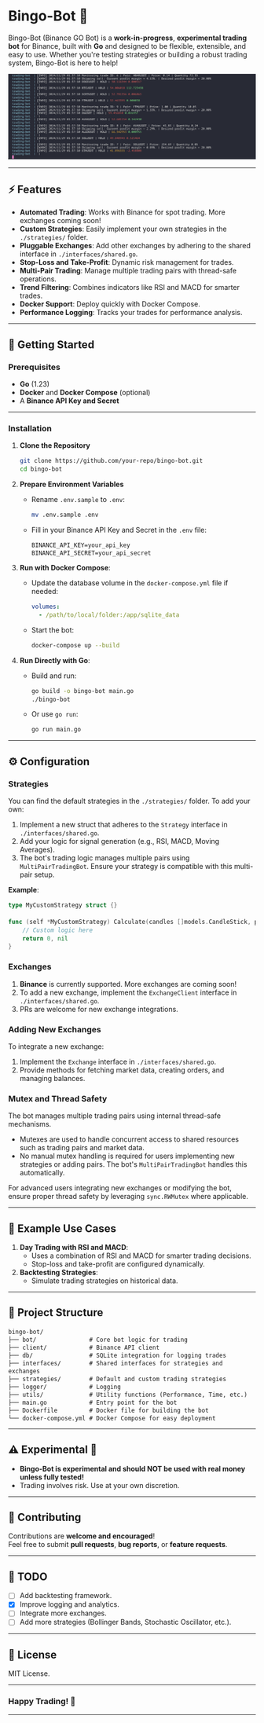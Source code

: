 

# Bingo-Bot 🚀
Bingo-Bot (Binance GO Bot) is a **work-in-progress**, **experimental trading bot** for Binance, built with **Go** and designed to be flexible, extensible, and easy to use. Whether you're testing strategies or building a robust trading system, Bingo-Bot is here to help!

![Bingo-Bot Preview](https://raw.githubusercontent.com/M1chlCZ/bingo-bot/refs/heads/main/github_assets/screenshot.png)

---

## ⚡ Features
- **Automated Trading**: Works with Binance for spot trading. More exchanges coming soon!
- **Custom Strategies**: Easily implement your own strategies in the `./strategies/` folder.
- **Pluggable Exchanges**: Add other exchanges by adhering to the shared interface in `./interfaces/shared.go`.
- **Stop-Loss and Take-Profit**: Dynamic risk management for trades.
- **Multi-Pair Trading**: Manage multiple trading pairs with thread-safe operations.
- **Trend Filtering**: Combines indicators like RSI and MACD for smarter trades.
- **Docker Support**: Deploy quickly with Docker Compose.
- **Performance Logging**: Tracks your trades for performance analysis.

---

## 🚀 Getting Started

### Prerequisites
- **Go** (1.23)
- **Docker** and **Docker Compose** (optional)
- A **Binance API Key and Secret**

---

### Installation
1. **Clone the Repository**
   ```bash
   git clone https://github.com/your-repo/bingo-bot.git
   cd bingo-bot
   ```

2. **Prepare Environment Variables**
    - Rename `.env.sample` to `.env`:
      ```bash
      mv .env.sample .env
      ```
    - Fill in your Binance API Key and Secret in the `.env` file:
      ```env
      BINANCE_API_KEY=your_api_key
      BINANCE_API_SECRET=your_api_secret
      ```

3. **Run with Docker Compose**:
    - Update the database volume in the `docker-compose.yml` file if needed:
      ```yaml
      volumes:
        - /path/to/local/folder:/app/sqlite_data
      ```
    - Start the bot:
      ```bash
      docker-compose up --build
      ```

4. **Run Directly with Go**:
    - Build and run:
      ```bash
      go build -o bingo-bot main.go
      ./bingo-bot
      ```
    - Or use `go run`:
      ```bash
      go run main.go
      ```

---

## ⚙️ Configuration

### Strategies

You can find the default strategies in the `./strategies/` folder. To add your own:
1. Implement a new struct that adheres to the `Strategy` interface in `./interfaces/shared.go`.
2. Add your logic for signal generation (e.g., RSI, MACD, Moving Averages).
3. The bot's trading logic manages multiple pairs using `MultiPairTradingBot`. Ensure your strategy is compatible with this multi-pair setup.

**Example**:
```go
type MyCustomStrategy struct {}

func (self *MyCustomStrategy) Calculate(candles []models.CandleStick, pair string, trend bool) (int, error) {
    // Custom logic here
    return 0, nil
}
```

### Exchanges
1. **Binance** is currently supported. More exchanges are coming soon!
2. To add a new exchange, implement the `ExchangeClient` interface in `./interfaces/shared.go`.
3. PRs are welcome for new exchange integrations.

### Adding New Exchanges
To integrate a new exchange:
1. Implement the `Exchange` interface in `./interfaces/shared.go`.
2. Provide methods for fetching market data, creating orders, and managing balances.

### Mutex and Thread Safety

The bot manages multiple trading pairs using internal thread-safe mechanisms.
- Mutexes are used to handle concurrent access to shared resources such as trading pairs and market data.
- No manual mutex handling is required for users implementing new strategies or adding pairs. The bot's `MultiPairTradingBot` handles this automatically.

For advanced users integrating new exchanges or modifying the bot, ensure proper thread safety by leveraging `sync.RWMutex` where applicable.

---

## 🌟 Example Use Cases
1. **Day Trading with RSI and MACD**:
    - Uses a combination of RSI and MACD for smarter trading decisions.
    - Stop-loss and take-profit are configured dynamically.
2. **Backtesting Strategies**:
    - Simulate trading strategies on historical data.

---

## 📂 Project Structure

```plaintext
bingo-bot/
├── bot/               # Core bot logic for trading
├── client/            # Binance API client
├── db/                # SQLite integration for logging trades
├── interfaces/        # Shared interfaces for strategies and exchanges
├── strategies/        # Default and custom trading strategies
├── logger/            # Logging
├── utils/             # Utility functions (Performance, Time, etc.)
├── main.go            # Entry point for the bot
├── Dockerfile         # Docker file for building the bot
└── docker-compose.yml # Docker Compose for easy deployment
```

---

## ⚠️ Experimental 🚨
- **Bingo-Bot is experimental and should NOT be used with real money unless fully tested!**
- Trading involves risk. Use at your own discretion.

---

## 🤝 Contributing
Contributions are **welcome and encouraged**!  
Feel free to submit **pull requests**, **bug reports**, or **feature requests**.

---

## 🔧 TODO
- [ ] Add backtesting framework.
- [x] Improve logging and analytics.
- [ ] Integrate more exchanges.
- [ ] Add more strategies (Bollinger Bands, Stochastic Oscillator, etc.).

---

## 📜 License
MIT License.

---

### Happy Trading! 🚀

---